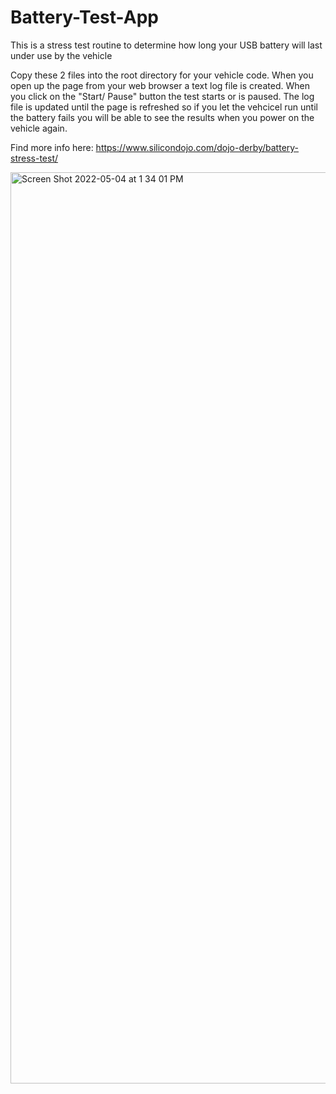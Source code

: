# Battery-Test-App
This is a stress test routine to determine how long your USB battery will last under use by the vehicle

Copy these 2 files into the root directory for your vehicle code.  When you open up the page from your web browser a text log file is created. When you click on the "Start/ Pause" button the test starts or is paused.  The log file is updated until the page is refreshed so if you let the vehcicel run until the battery fails you will be able to see the results when you power on the vehicle again.

Find more info here: https://www.silicondojo.com/dojo-derby/battery-stress-test/

<img width="1458" alt="Screen Shot 2022-05-04 at 1 34 01 PM" src="https://user-images.githubusercontent.com/60199254/166934963-00acad7e-b9e0-4162-8f46-290df84723b8.png">
